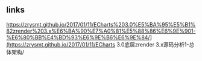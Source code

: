 



## links

https://zrysmt.github.io/2017/01/11/ECharts%203.0%E5%BA%95%E5%B1%82zrender%203.x%E6%BA%90%E7%A0%81%E5%88%86%E6%9E%901-%E6%80%BB%E4%BD%93%E6%9E%B6%E6%9E%84/](https://zrysmt.github.io/2017/01/11/ECharts 3.0底层zrender 3.x源码分析1-总体架构/



